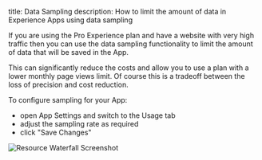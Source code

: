title: Data Sampling
description: How to limit the amount of data in Experience Apps using data sampling

If you are using the Pro Experience plan and have a website with very high traffic then you can use the data sampling functionality to limit the amount of data that will be saved in the App.

This can significantly reduce the costs and allow you to use a plan with a lower monthly page views limit. Of course this is a tradeoff between the loss of precision and cost reduction.

To configure sampling for your App:

 * open App Settings and switch to the Usage tab
 * adjust the sampling rate as required
 * click "Save Changes"


<img
  class="content-modal-image"
  alt="Resource Waterfall Screenshot"
  src="/docs/images/experience/sampling.png"
  title="Resource Waterfall"
/>

